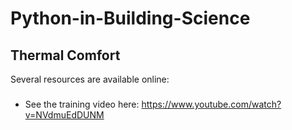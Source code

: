 # Python-in-Building-Science

## Thermal Comfort
Several resources are available online:

### 
* See the training video here: https://www.youtube.com/watch?v=NVdmuEdDUNM
